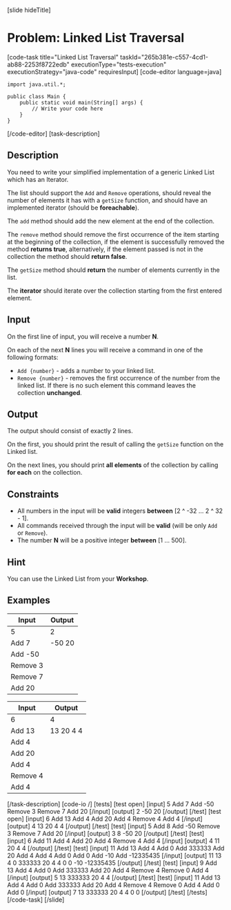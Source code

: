 [slide hideTitle]
# Problem: Linked List Traversal
[code-task title="Linked List Traversal" taskId="265b381e-c557-4cd1-ab88-2253f8722edb" executionType="tests-execution" executionStrategy="java-code" requiresInput]
[code-editor language=java]
```
import java.util.*;

public class Main {
    public static void main(String[] args) {
        // Write your code here
    }
}
```
[/code-editor]
[task-description]
## Description
You need to write your simplified implementation of a generic Linked List which has an Iterator.

The list should support the `Add` and `Remove` operations, should reveal the number of elements it has with a `getSize` function, and should have an implemented iterator (should be **foreachable**).

The `add` method should add the new element at the end of the collection.

The `remove` method should remove the first occurrence of the item starting at the beginning of the collection, if the element is successfully removed the method **returns true**, alternatively, if the element passed is not in the collection the method should **return false**.

The `getSize` method should **return** the number of elements currently in the list.

The **iterator** should iterate over the collection starting from the first entered element.


## Input

On the first line of input, you will receive a number **N**. 

On each of the next **N** lines you will receive a command in one of the following formats:

- `Add {number}` - adds a number to your linked list.
- `Remove {number}` - removes the first occurrence of the number from the linked list. If there is no such element this command leaves the collection **unchanged**.

## Output

The output should consist of exactly 2 lines. 

On the first, you should print the result of calling the `getSize` function on the Linked list. 

On the next lines, you should print **all elements** of the collection by calling **for each** on the collection.

## Constraints

- All numbers in the input will be **valid** integers **between** [2 ^ -32 ... 2 ^ 32 - 1].
- All commands received through the input will be **valid** (will be only `Add` or `Remove`).
- The number **N** will be a positive integer **between** [1 ... 500].

## Hint

You can use the Linked List from your **Workshop**.

## Examples
| **Input** | **Output** |
| --- | --- |
| 5 | 2 |
| Add 7 | -50 20 |
| Add -50 |  |
| Remove 3 |  |
| Remove 7 |  |
| Add 20 |  |

| **Input** | **Output** |
| --- | --- |
| 6 | 4 |
| Add 13 | 13 20 4 4 |
| Add 4 |  |
| Add 20 |  |
| Add 4 |  |
| Remove 4 |  |
| Add 4 |  |

[/task-description]
[code-io /]
[tests]
[test open]
[input]
5
Add 7
Add -50
Remove 3
Remove 7
Add 20
[/input]
[output]
2
-50 20
[/output]
[/test]
[test open]
[input]
6
Add 13
Add 4
Add 20
Add 4
Remove 4
Add 4
[/input]
[output]
4
13 20 4 4
[/output]
[/test]
[test]
[input]
5
Add 8
Add -50
Remove 3
Remove 7
Add 20
[/input]
[output]
3
8 -50 20
[/output]
[/test]
[test]
[input]
6
Add 11
Add 4
Add 20
Add 4
Remove 4
Add 4
[/input]
[output]
4
11 20 4 4
[/output]
[/test]
[test]
[input]
11
Add 13
Add 4
Add 0
Add 333333
Add 20
Add 4
Add 4
Add 0
Add 0
Add -10
Add -12335435
[/input]
[output]
11
13 4 0 333333 20 4 4 0 0 -10 -12335435
[/output]
[/test]
[test]
[input]
9
Add 13
Add 4
Add 0
Add 333333
Add 20
Add 4
Remove 4
Remove 0
Add 4
[/input]
[output]
5
13 333333 20 4 4
[/output]
[/test]
[test]
[input]
11
Add 13
Add 4
Add 0
Add 333333
Add 20
Add 4
Remove 4
Remove 0
Add 4
Add 0
Add 0
[/input]
[output]
7
13 333333 20 4 4 0 0
[/output]
[/test]
[/tests]
[/code-task]
[/slide]